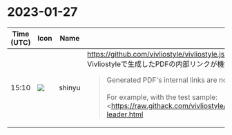 # 2023-01-27

|Time (UTC)|Icon|Name|Message|
|---|---|---|---|
|15:10|![](https://avatars.slack-edge.com/2018-04-27/354445776386_e258f5ed5ba887b08668_72.jpg)|shinyu|<https://github.com/vivliostyle/vivliostyle.js/issues/1110><br>Vivliostyleで生成したPDFの内部リンクが機能しないバグが見つかり、その修正作業中です。<br><blockquote>Generated PDF's internal links are not working properly.<br><br>For example, with the test sample: <https://raw.githack.com/vivliostyle/vivliostyle.js/master/packages/core/test/files/leader/toc-leader.html|https://raw.githack.com/vivliostyle/vivliostyle.js/master/packages/core/test/files/leader/toc-leader.html><br><br>with Vivliostyle CLI (v6.2.1, which uses Vivliostyle.js v2.22.2):<br><br><pre>vivliostyle build <https://raw.githack.com/vivliostyle/vivliostyle.js/master/packages/core/test/files/leader/toc-leader.html></pre><br><br>Generated PDF: <https://github.com/vivliostyle/vivliostyle.js/files/10515021/output.pdf|output.pdf><br><br>Open the PDF and click the last item in the Table of Contents, that should link to the page 15, but jumps to page 8.<br><br>This problem exists since Vivliostyle.js <https://github.com/vivliostyle/vivliostyle.js/blob/master/CHANGELOG.md#2210-2023-01-06|v2.21.0> and it is a side effect of <https://github.com/vivliostyle/vivliostyle.js/pull/1079|feat: Enable very thin border width on PDF output>.</blockquote>|
